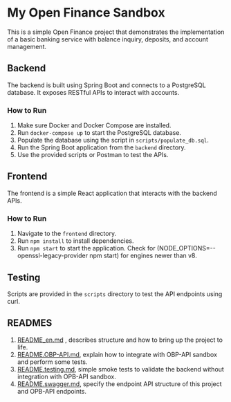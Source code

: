 # My Open Finance Sandbox
This is a simple Open Finance project that demonstrates the implementation of a basic banking service with balance inquiry, deposits, and account management.

## Backend
The backend is built using Spring Boot and connects to a PostgreSQL database. It exposes RESTful APIs to interact with accounts.

### How to Run
1. Make sure Docker and Docker Compose are installed.
2. Run `docker-compose up` to start the PostgreSQL database.
3. Populate the database using the script in `scripts/populate_db.sql`.
4. Run the Spring Boot application from the `backend` directory.
5. Use the provided scripts or Postman to test the APIs.

## Frontend
The frontend is a simple React application that interacts with the backend APIs.

### How to Run
1. Navigate to the `frontend` directory.
2. Run `npm install` to install dependencies.
3. Run `npm start` to start the application. Check for (NODE_OPTIONS=--openssl-legacy-provider npm start) for engines newer than v8.

## Testing
Scripts are provided in the `scripts` directory to test the API endpoints using curl.

## READMES

1. [README_en.md](https://github.com/thespamer/povfinance/blob/main/README_en.md) , describes structure and how to bring up the project to life.
2. [README.OBP-API.md](https://github.com/thespamer/povfinance/blob/main/README.OBP-API.md), explain how to integrate with OBP-API sandbox and perform some tests.
3. [README.testing.md](https://github.com/thespamer/povfinance/blob/main/README.testing.md), simple smoke tests to validate the backend without integration with OPB-API sandbox.
4. [README.swagger.md](https://github.com/thespamer/povfinance/blob/main/README.swagger.md), specify the endpoint API structure of this project and OPB-API endpoints.
